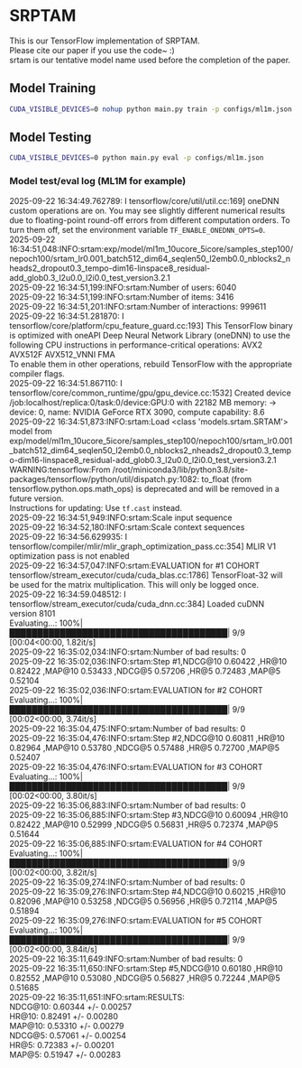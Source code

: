 # SRPTAM
This is our TensorFlow implementation of SRPTAM.  
Please cite our paper if you use the code~  :)  
srtam is our tentative model name used before the completion of the paper.  

## Model Training  
```bash
CUDA_VISIBLE_DEVICES=0 nohup python main.py train -p configs/ml1m.json
```  

## Model Testing  
```bash
CUDA_VISIBLE_DEVICES=0 python main.py eval -p configs/ml1m.json
```  

###  Model test/eval log (ML1M for example)  
2025-09-22 16:34:49.762789: I tensorflow/core/util/util.cc:169] oneDNN custom operations are on. You may see slightly different numerical results due to floating-point round-off errors from different computation orders. To turn them off, set the environment variable `TF_ENABLE_ONEDNN_OPTS=0`.  
2025-09-22 16:34:51,048:INFO:srtam:exp/model/ml1m_10ucore_5icore/samples_step100/nepoch100/srtam_lr0.001_batch512_dim64_seqlen50_l2emb0.0_nblocks2_nheads2_dropout0.3_tempo-dim16-linspace8_residual-add_glob0.3_l2u0.0_l2i0.0_test_version3.2.1  
2025-09-22 16:34:51,199:INFO:srtam:Number of users: 6040  
2025-09-22 16:34:51,199:INFO:srtam:Number of items: 3416  
2025-09-22 16:34:51,201:INFO:srtam:Number of interactions: 999611  
2025-09-22 16:34:51.281870: I tensorflow/core/platform/cpu_feature_guard.cc:193] This TensorFlow binary is optimized with oneAPI Deep Neural Network Library (oneDNN) to use the following CPU instructions in performance-critical operations: AVX2 AVX512F AVX512_VNNI FMA  
To enable them in other operations, rebuild TensorFlow with the appropriate compiler flags.  
2025-09-22 16:34:51.867110: I tensorflow/core/common_runtime/gpu/gpu_device.cc:1532] Created device /job:localhost/replica:0/task:0/device:GPU:0 with 22182 MB memory: -> device: 0, name: NVIDIA GeForce RTX 3090, compute capability: 8.6  
2025-09-22 16:34:51,873:INFO:srtam:Load <class 'models.srtam.SRTAM'> model from exp/model/ml1m_10ucore_5icore/samples_step100/nepoch100/srtam_lr0.001_batch512_dim64_seqlen50_l2emb0.0_nblocks2_nheads2_dropout0.3_tempo-dim16-linspace8_residual-add_glob0.3_l2u0.0_l2i0.0_test_version3.2.1  
WARNING:tensorflow:From /root/miniconda3/lib/python3.8/site-packages/tensorflow/python/util/dispatch.py:1082: to_float (from tensorflow.python.ops.math_ops) is deprecated and will be removed in a future version.  
Instructions for updating: Use `tf.cast` instead.  
2025-09-22 16:34:51,949:INFO:srtam:Scale input sequence  
2025-09-22 16:34:52,180:INFO:srtam:Scale context sequences  
2025-09-22 16:34:56.629935: I tensorflow/compiler/mlir/mlir_graph_optimization_pass.cc:354] MLIR V1 optimization pass is not enabled  
2025-09-22 16:34:57,047:INFO:srtam:EVALUATION for #1 COHORT  
tensorflow/stream_executor/cuda/cuda_blas.cc:1786] TensorFloat-32 will be used for the matrix multiplication. This will only be logged once.  
2025-09-22 16:34:59.048512: I tensorflow/stream_executor/cuda/cuda_dnn.cc:384] Loaded cuDNN version 8101  
Evaluating...: 100%|███████████████████████████████████████| 9/9 [00:04<00:00, 1.82it/s]  
2025-09-22 16:35:02,034:INFO:srtam:Number of bad results: 0  
2025-09-22 16:35:02,036:INFO:srtam:Step #1,NDCG@10 0.60422 ,HR@10 0.82422 ,MAP@10 0.53433 ,NDCG@5 0.57206 ,HR@5 0.72483 ,MAP@5 0.52104  
2025-09-22 16:35:02,036:INFO:srtam:EVALUATION for #2 COHORT  
Evaluating...: 100%|███████████████████████████████████████| 9/9 [00:02<00:00, 3.74it/s]  
2025-09-22 16:35:04,475:INFO:srtam:Number of bad results: 0  
2025-09-22 16:35:04,476:INFO:srtam:Step #2,NDCG@10 0.60811 ,HR@10 0.82964 ,MAP@10 0.53780 ,NDCG@5 0.57488 ,HR@5 0.72700 ,MAP@5 0.52407  
2025-09-22 16:35:04,476:INFO:srtam:EVALUATION for #3 COHORT  
Evaluating...: 100%|███████████████████████████████████████| 9/9 [00:02<00:00, 3.80it/s]  
2025-09-22 16:35:06,883:INFO:srtam:Number of bad results: 0  
2025-09-22 16:35:06,885:INFO:srtam:Step #3,NDCG@10 0.60094 ,HR@10 0.82422 ,MAP@10 0.52999 ,NDCG@5 0.56831 ,HR@5 0.72374 ,MAP@5 0.51644  
2025-09-22 16:35:06,885:INFO:srtam:EVALUATION for #4 COHORT  
Evaluating...: 100%|███████████████████████████████████████| 9/9 [00:02<00:00, 3.82it/s]  
2025-09-22 16:35:09,274:INFO:srtam:Number of bad results: 0  
2025-09-22 16:35:09,276:INFO:srtam:Step #4,NDCG@10 0.60215 ,HR@10 0.82096 ,MAP@10 0.53258 ,NDCG@5 0.56956 ,HR@5 0.72114 ,MAP@5 0.51894  
2025-09-22 16:35:09,276:INFO:srtam:EVALUATION for #5 COHORT  
Evaluating...: 100%|███████████████████████████████████████| 9/9 [00:02<00:00, 3.84it/s]  
2025-09-22 16:35:11,649:INFO:srtam:Number of bad results: 0  
2025-09-22 16:35:11,650:INFO:srtam:Step #5,NDCG@10 0.60180 ,HR@10 0.82552 ,MAP@10 0.53080 ,NDCG@5 0.56827 ,HR@5 0.72244 ,MAP@5 0.51685  
2025-09-22 16:35:11,651:INFO:srtam:RESULTS:  
NDCG@10: 0.60344 +/- 0.00257  
HR@10: 0.82491 +/- 0.00280  
MAP@10: 0.53310 +/- 0.00279  
NDCG@5: 0.57061 +/- 0.00254  
HR@5: 0.72383 +/- 0.00201  
MAP@5: 0.51947 +/- 0.00283  



